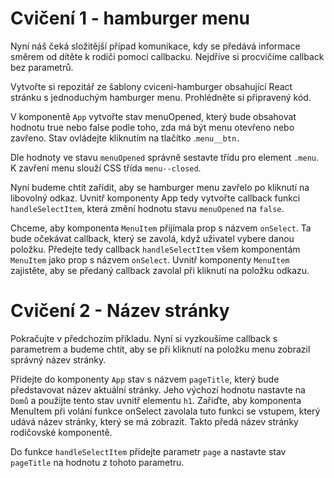 # Cvičení 1 - hamburger menu

Nyní náš čeká složitější případ komunikace, kdy se předává informace směrem od dítěte k rodiči pomocí callbacku. Nejdříve si procvičíme callback bez parametrů.

Vytvořte si repozitář ze šablony cviceni-hamburger obsahující React stránku s jednoduchým hamburger menu. Prohlédněte si připravený kód.

V komponentě `App` vytvořte stav menuOpened, který bude obsahovat hodnotu true nebo false podle toho, zda má být menu otevřeno nebo zavřeno. Stav ovládejte kliknutím na tlačítko .`menu__btn.`

Dle hodnoty ve stavu `menuOpened` správně sestavte třídu pro element `.menu`. K zavření menu slouží CSS třída `menu--closed`.

Nyní budeme chtít zařídit, aby se hamburger menu zavřelo po kliknutí na libovolný odkaz. Uvnitř komponenty App tedy vytvořte callback funkci `handleSelectItem`, která změní hodnotu stavu `menuOpened` na `false`.

Chceme, aby komponenta `MenuItem` přijímala prop s názvem `onSelect`. Ta bude očekávat callback, který se zavolá, když uživatel vybere danou položku. Předejte tedy callback `handleSelectItem` všem komponentám `MenuItem` jako prop s názvem `onSelect`.
Uvnitř komponenty `MenuItem` zajistěte, aby se předaný callback zavolal při kliknutí na položku odkazu.

# Cvičení 2 - Název stránky

Pokračujte v předchozím příkladu. Nyní si vyzkoušíme callback s parametrem a budeme chtít, aby se při kliknutí na položku menu zobrazil správný název stránky.

Přidejte do komponenty `App` stav s názvem `pageTitle`, který bude představovat název aktuální stránky. Jeho výchozí hodnotu nastavte na `Domů` a použijte tento stav uvnitř elementu `h1`.
Zařiďte, aby komponenta MenuItem při volání funkce onSelect zavolala tuto funkci se vstupem, který udává název stránky, který se má zobrazit. Takto předá název stránky rodičovské komponentě.

Do funkce `handleSelectItem` přidejte parametr `page` a nastavte stav `pageTitle` na hodnotu z tohoto parametru.